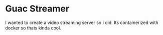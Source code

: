 # Guac Streamer
I wanted to create a video streaming server so I did. Its containerized with docker so thats kinda cool.
